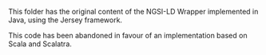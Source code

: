 This folder has the original content of the NGSI-LD Wrapper implemented in Java, using the Jersey framework. 

This code has been abandoned in favour of an implementation based on Scala and Scalatra. 
